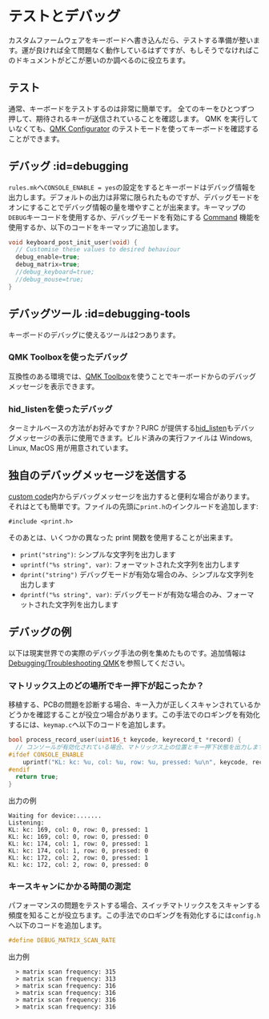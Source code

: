 # テストとデバッグ

<!---
  grep --no-filename "^[ ]*git diff" docs/ja/*.md | sh
  original document: 0.9.0:docs/newbs_testing_debugging.md
  git diff 0.9.0 HEAD -- docs/newbs_testing_debugging.md | cat
-->

カスタムファームウェアをキーボードへ書き込んだら、テストする準備が整います。運が良ければ全て問題なく動作しているはずですが、もしそうでなければこのドキュメントがどこが悪いのか調べるのに役立ちます。

## テスト

通常、キーボードをテストするのは非常に簡単です。
全てのキーをひとつずつ押して、期待されるキーが送信されていることを確認します。
QMK を実行していなくても、[QMK Configurator](https://config.qmk.fm/#/test/) のテストモードを使ってキーボードを確認することができます。

## デバッグ :id=debugging

`rules.mk`へ`CONSOLE_ENABLE = yes`の設定をするとキーボードはデバッグ情報を出力します。デフォルトの出力は非常に限られたものですが、デバッグモードをオンにすることでデバッグ情報の量を増やすことが出来ます。キーマップの`DEBUG`キーコードを使用するか、デバッグモードを有効にする [Command](ja/feature_command.md) 機能を使用するか、以下のコードをキーマップに追加します。

```c
void keyboard_post_init_user(void) {
  // Customise these values to desired behaviour
  debug_enable=true;
  debug_matrix=true;
  //debug_keyboard=true;
  //debug_mouse=true;
}
```

## デバッグツール :id=debugging-tools

キーボードのデバッグに使えるツールは2つあります。

### QMK Toolboxを使ったデバッグ

互換性のある環境では、[QMK Toolbox](https://github.com/qmk/qmk_toolbox)を使うことでキーボードからのデバッグメッセージを表示できます。

### hid_listenを使ったデバッグ

ターミナルベースの方法がお好みですか？PJRC が提供する[hid_listen](https://www.pjrc.com/teensy/hid_listen.html)もデバッグメッセージの表示に使用できます。ビルド済みの実行ファイルは Windows, Linux, MacOS 用が用意されています。


## 独自のデバッグメッセージを送信する

[custom code](ja/custom_quantum_functions.md)内からデバッグメッセージを出力すると便利な場合があります。それはとても簡単です。ファイルの先頭に`print.h`のインクルードを追加します:

    #include <print.h>

そのあとは、いくつかの異なった print 関数を使用することが出来ます。

* `print("string")`: シンプルな文字列を出力します
* `uprintf("%s string", var)`: フォーマットされた文字列を出力します
* `dprint("string")` デバッグモードが有効な場合のみ、シンプルな文字列を出力します
* `dprintf("%s string", var)`: デバッグモードが有効な場合のみ、フォーマットされた文字列を出力します

## デバッグの例

以下は現実世界での実際のデバッグ手法の例を集めたものです。追加情報は[Debugging/Troubleshooting QMK](ja/faq_debug.md)を参照してください。

### マトリックス上のどの場所でキー押下が起こったか？

移植する、PCBの問題を診断する場合、キー入力が正しくスキャンされているかどうかを確認することが役立つ場合があります。この手法でのロギングを有効化するには、`keymap.c`へ以下のコードを追加します。

```c
bool process_record_user(uint16_t keycode, keyrecord_t *record) {
  // コンソールが有効化されている場合、マトリックス上の位置とキー押下状態を出力します
#ifdef CONSOLE_ENABLE
    uprintf("KL: kc: %u, col: %u, row: %u, pressed: %u\n", keycode, record->event.key.col, record->event.key.row, record->event.pressed);
#endif 
  return true;
}
```

出力の例
```text
Waiting for device:.......
Listening:
KL: kc: 169, col: 0, row: 0, pressed: 1
KL: kc: 169, col: 0, row: 0, pressed: 0
KL: kc: 174, col: 1, row: 0, pressed: 1
KL: kc: 174, col: 1, row: 0, pressed: 0
KL: kc: 172, col: 2, row: 0, pressed: 1
KL: kc: 172, col: 2, row: 0, pressed: 0
```

### キースキャンにかかる時間の測定

パフォーマンスの問題をテストする場合、スイッチマトリックスをスキャンする頻度を知ることが役立ちます。この手法でのロギングを有効化するには`config.h`へ以下のコードを追加します。


```c
#define DEBUG_MATRIX_SCAN_RATE
```

出力例
```text
  > matrix scan frequency: 315
  > matrix scan frequency: 313
  > matrix scan frequency: 316
  > matrix scan frequency: 316
  > matrix scan frequency: 316
  > matrix scan frequency: 316
```
